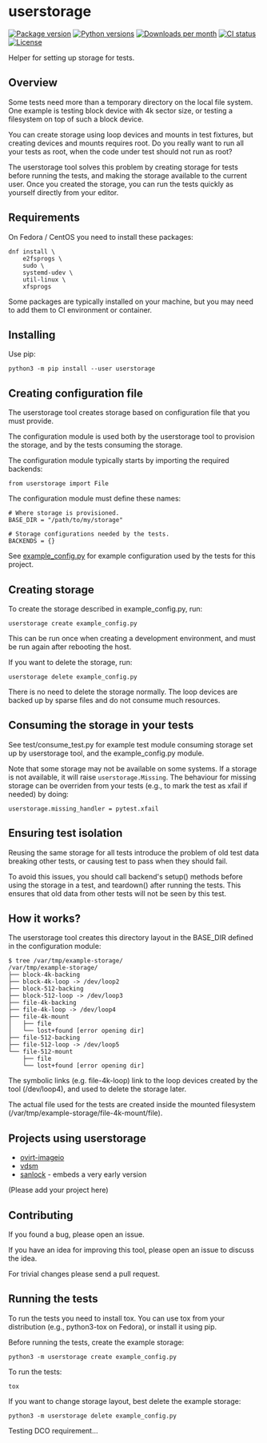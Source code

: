 <!--
SPDX-FileCopyrightText: Nir Soffer <nirsof@gmail.com>
SPDX-License-Identifier: GPL-2.0-or-later
-->

# userstorage

[![Package version](https://img.shields.io/pypi/v/userstorage)](https://pypi.org/project/userstorage/)
[![Python versions](https://img.shields.io/pypi/pyversions/userstorage)](https://pypi.org/project/userstorage/)
[![Downloads per month](https://img.shields.io/pypi/dm/userstorage)](https://pypi.org/project/userstorage/)
[![CI status](https://github.com/nirs/userstorage/actions/workflows/ci.yml/badge.svg)](https://github.com/nirs/userstorage/actions/workflows/ci.yml)
[![License](https://img.shields.io/github/license/nirs/userstorage)](https://pypi.org/project/userstorage/)

Helper for setting up storage for tests.


## Overview

Some tests need more than a temporary directory on the local file
system. One example is testing block device with 4k sector size, or
testing a filesystem on top of such a block device.

You can create storage using loop devices and mounts in test fixtures,
but creating devices and mounts requires root. Do you really want to run
all your tests as root, when the code under test should not run as root?

The userstorage tool solves this problem by creating storage for tests
before running the tests, and making the storage available to the
current user. Once you created the storage, you can run the tests
quickly as yourself directly from your editor.

## Requirements

On Fedora / CentOS you need to install these packages:

    dnf install \
        e2fsprogs \
        sudo \
        systemd-udev \
        util-linux \
        xfsprogs

Some packages are typically installed on your machine, but you may need
to add them to CI environment or container.


## Installing

Use pip:

    python3 -m pip install --user userstorage


## Creating configuration file

The userstorage tool creates storage based on configuration file that
you must provide.

The configuration module is used both by the userstorage tool to
provision the storage, and by the tests consuming the storage.

The configuration module typically starts by importing the required
backends:

    from userstorage import File

The configuration module must define these names:

    # Where storage is provisioned.
    BASE_DIR = "/path/to/my/storage"

    # Storage configurations needed by the tests.
    BACKENDS = {}

See [example_config.py](https://raw.githubusercontent.com/nirs/userstorage/master/example_config.py)
for example configuration used by the tests for this project.


## Creating storage

To create the storage described in example_config.py, run:

    userstorage create example_config.py

This can be run once when creating a development environment, and must
be run again after rebooting the host.

If you want to delete the storage, run:

    userstorage delete example_config.py

There is no need to delete the storage normally. The loop devices are
backed up by sparse files and do not consume much resources.


## Consuming the storage in your tests

See test/consume_test.py for example test module consuming storage
set up by userstorage tool, and the example_config.py module.

Note that some storage may not be available on some systems. If a storage is
not available, it will raise `userstorage.Missing`.
The behaviour for missing storage can be overriden from your tests
(e.g., to mark the test as xfail if needed) by doing:

    userstorage.missing_handler = pytest.xfail


## Ensuring test isolation

Reusing the same storage for all tests introduce the problem of old test
data breaking other tests, or causing test to pass when they should
fail.

To avoid this issues, you should call backend's setup() methods before
using the storage in a test, and teardown() after running the tests.
This ensures that old data from other tests will not be seen by this
test.


## How it works?

The userstorage tool creates this directory layout in the BASE_DIR
defined in the configuration module:

    $ tree /var/tmp/example-storage/
    /var/tmp/example-storage/
    ├── block-4k-backing
    ├── block-4k-loop -> /dev/loop2
    ├── block-512-backing
    ├── block-512-loop -> /dev/loop3
    ├── file-4k-backing
    ├── file-4k-loop -> /dev/loop4
    ├── file-4k-mount
    │   ├── file
    │   └── lost+found [error opening dir]
    ├── file-512-backing
    ├── file-512-loop -> /dev/loop5
    └── file-512-mount
        ├── file
        └── lost+found [error opening dir]

The symbolic links (e.g. file-4k-loop) link to the loop devices created
by the tool (/dev/loop4), and used to delete the storage later.

The actual file used for the tests are created inside the mounted
filesystem (/var/tmp/example-storage/file-4k-mount/file).


## Projects using userstorage

- [ovirt-imageio](https://github.com/oVirt/ovirt-imageio)
- [vdsm](https://github.com/oVirt/vdsm)
- [sanlock](https://pagure.io/sanlock) - embeds a very early version

(Please add your project here)


## Contributing

If you found a bug, please open an issue.

If you have an idea for improving this tool, please open an issue to
discuss the idea.

For trivial changes please send a pull request.


## Running the tests

To run the tests you need to install tox. You can use tox from your
distribution (e.g., python3-tox on Fedora), or install it using
pip.

Before running the tests, create the example storage:

    python3 -m userstorage create example_config.py

To run the tests:

    tox

If you want to change storage layout, best delete the example storage:

    python3 -m userstorage delete example_config.py

Testing DCO requirement...
